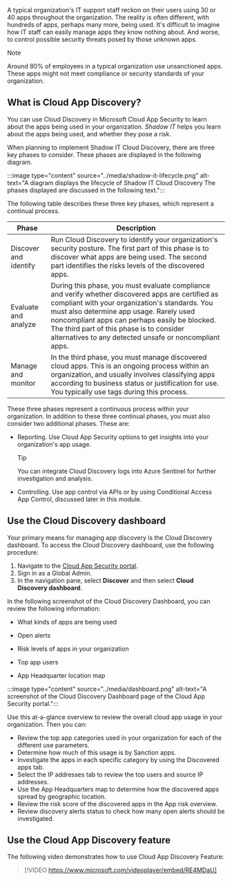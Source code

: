A typical organization's IT support staff reckon on their users using 30 or 40 apps throughout the organization. The reality is often different, with hundreds of apps, perhaps many more, being used. It's difficult to imagine how IT staff can easily manage apps they know nothing about. And worse, to control possible security threats posed by those unknown apps.

> [!NOTE]
> Around 80% of employees in a typical organization use unsanctioned apps. These apps might not meet compliance or security standards of your organization.

## What is Cloud App Discovery?

You can use Cloud Discovery in Microsoft Cloud App Security to learn about the apps being used in your organization. *Shadow IT* helps you learn about the apps being used, and whether they pose a risk.

When planning to implement Shadow IT Cloud Discovery, there are three key phases to consider. These phases are displayed in the following diagram.

:::image type="content" source="../media/shadow-it-lifecycle.png" alt-text="A diagram displays the lifecycle of Shadow IT Cloud Discovery The phases displayed are discussed in the following text.":::

The following table describes these three key phases, which represent a continual process.

| Phase                  | Description                                                  |
| ---------------------- | ------------------------------------------------------------ |
| Discover and  identify | Run Cloud  Discovery to identify your organization's security posture. The first part of  this phase is to discover what apps are being used. The second part  identifies the risks levels of the discovered apps. |
| Evaluate and  analyze  | During this  phase, you must evaluate compliance and verify whether discovered apps are  certified as compliant with your organization's standards. You must also  determine app usage. Rarely used noncompliant apps can perhaps easily be  blocked. The third part of this phase is to consider alternatives to any  detected unsafe or noncompliant apps. |
| Manage and  monitor    | In the third  phase, you must manage discovered cloud apps. This is an ongoing process  within an organization, and usually involves classifying apps according to  business status or justification for use. You typically use tags during this  process. |

These three phases represent a continuous process within your organization. In addition to these three continual phases, you must also consider two additional phases. These are:

- Reporting. Use Cloud App Security options to get insights into your organization's app usage.

    > [!TIP]
    > You can integrate Cloud Discovery logs into Azure Sentinel for further investigation and analysis.

- Controlling. Use app control via APIs or by using Conditional Access App Control, discussed later in this module.

## Use the Cloud Discovery dashboard

Your primary means for managing app discovery is the Cloud Discovery dashboard. To access the Cloud Discovery dashboard, use the following procedure:

1. Navigate to the [Cloud App Security portal](https://portal.cloudappsecurity.com?azure-portal=true).
2. Sign in as a Global Admin.
3. In the navigation pane, select **Discover** and then select **Cloud Discovery dashboard**.

In the following screenshot of the Cloud Discovery Dashboard, you can review the following information:

- What kinds of apps are being used

- Open alerts

- Risk levels of apps in your organization

- Top app users

- App Headquarter location map

:::image type="content" source="../media/dashboard.png" alt-text="A screenshot of the Cloud Discovery Dashboard page of the Cloud App Security portal.":::

Use this at-a-glance overview to review the overall cloud app usage in your organization. Then you can:

- Review the top app categories used in your organization for each of the different use parameters.
- Determine how much of this usage is by Sanction apps. 
- Investigate the apps in each specific category by using the Discovered apps tab.
- Select the IP addresses tab to review the top users and source IP addresses.
- Use the App Headquarters map to determine how the discovered apps spread by geographic location.
- Review the risk score of the discovered apps in the App risk overview.
- Review discovery alerts status to check how many open alerts should be investigated.

## Use the Cloud App Discovery feature

The following video demonstrates how to use Cloud App Discovery Feature:

>[!VIDEO https://www.microsoft.com/videoplayer/embed/RE4MDaU]
